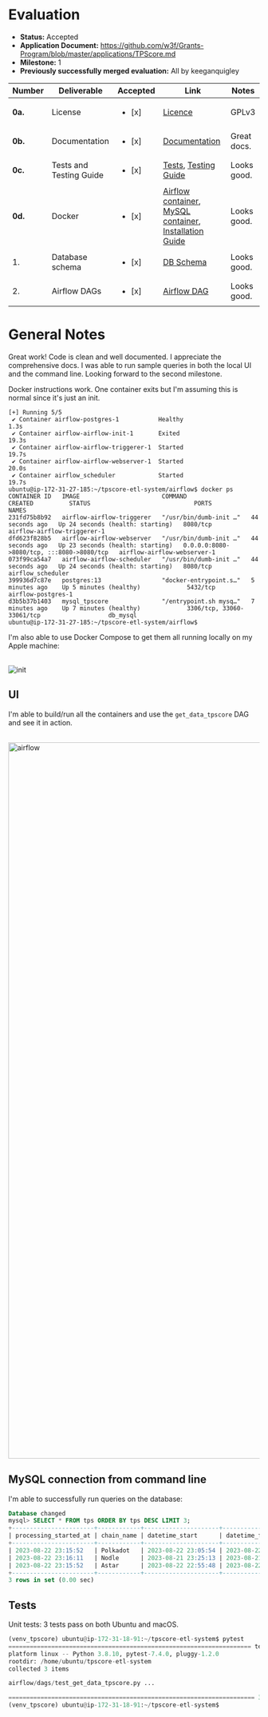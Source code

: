 # Evaluation

- **Status:** Accepted
- **Application Document:** https://github.com/w3f/Grants-Program/blob/master/applications/TPScore.md
- **Milestone:** 1
- **Previously successfully merged evaluation:** All by keeganquigley

| Number | Deliverable | Accepted | Link | Notes |
| ------------- | ------------- | ------------- | ------------- |------------- |
| **0a.** | License | <ul><li>[x] </li></ul> |[Licence](https://github.com/BCS-Labs/tpscore-etl-system/blob/main/LICENSE)| GPLv3|
| **0b.** | Documentation | <ul><li>[x] </li></ul> |[Documentation](https://github.com/BCS-Labs/tpscore-etl-system/blob/main/README.md)| Great docs.
| **0c.** | Tests and Testing Guide | <ul><li>[x] </li></ul> |[Tests](https://github.com/BCS-Labs/tpscore-etl-system/blob/main/airflow/dags/test_get_data_tpscore.py), [Testing Guide](https://github.com/BCS-Labs/tpscore-etl-system/tree/main#testing-guide)| Looks good. |
| **0d.** | Docker | <ul><li>[x] </li></ul> | [Airflow container](https://github.com/BCS-Labs/tpscore-etl-system/tree/main/airflow), [MySQL container](https://github.com/BCS-Labs/tpscore-etl-system/tree/main/db), [Installation Guide](https://github.com/BCS-Labs/tpscore-etl-system/tree/main#installation)| Looks good. |
| 1. | Database schema | <ul><li>[x] </li></ul> |[DB Schema](https://github.com/BCS-Labs/tpscore-etl-system/blob/main/db/db_schema.sql)| Looks good. |
| 2. | Airflow DAGs  | <ul><li>[x] </li></ul> |[Airflow DAG](https://github.com/BCS-Labs/tpscore-etl-system/blob/main/airflow/dags/dag_get_data_tpscore.py)| Looks good. |

# General Notes

Great work! Code is clean and well documented. I appreciate the comprehensive docs. I was able to run sample queries in both the local UI and the command line. Looking forward to the second milestone.

Docker instructions work. One container exits but I'm assuming this is normal since it's just an init.
```
[+] Running 5/5
 ✔ Container airflow-postgres-1           Healthy                                                                                                        1.3s 
 ✔ Container airflow-airflow-init-1       Exited                                                                                                        19.3s 
 ✔ Container airflow-airflow-triggerer-1  Started                                                                                                       19.7s 
 ✔ Container airflow-airflow-webserver-1  Started                                                                                                       20.0s 
 ✔ Container airflow_scheduler            Started                                                                                                       19.7s 
ubuntu@ip-172-31-27-185:~/tpscore-etl-system/airflow$ docker ps
CONTAINER ID   IMAGE                       COMMAND                  CREATED          STATUS                             PORTS                                       NAMES
231fd75b8b92   airflow-airflow-triggerer   "/usr/bin/dumb-init …"   44 seconds ago   Up 24 seconds (health: starting)   8080/tcp                                    airflow-airflow-triggerer-1
dfd623f828b5   airflow-airflow-webserver   "/usr/bin/dumb-init …"   44 seconds ago   Up 23 seconds (health: starting)   0.0.0.0:8080->8080/tcp, :::8080->8080/tcp   airflow-airflow-webserver-1
073f99ca54a7   airflow-airflow-scheduler   "/usr/bin/dumb-init …"   44 seconds ago   Up 24 seconds (health: starting)   8080/tcp                                    airflow_scheduler
399936d7c87e   postgres:13                 "docker-entrypoint.s…"   5 minutes ago    Up 5 minutes (healthy)             5432/tcp                                    airflow-postgres-1
d3b5b37b1403   mysql_tpscore               "/entrypoint.sh mysq…"   7 minutes ago    Up 7 minutes (healthy)             3306/tcp, 33060-33061/tcp                   db_mysql
ubuntu@ip-172-31-27-185:~/tpscore-etl-system/airflow$ 
```
I'm also able to use Docker Compose to get them all running locally on my Apple machine:

<br>![init](https://github.com/w3f/Grant-Milestone-Delivery/assets/35080151/1d1632bc-7864-4611-9f86-45eb6d149970)

## UI

I'm able to build/run all the containers and use the `get_data_tpscore` DAG and see it in action.

<br><img width="1433" alt="airflow" src="https://github.com/w3f/Grant-Milestone-Delivery/assets/35080151/00a7b0b9-448b-4c1c-8fc7-91ff19eed6b9">

## MySQL connection from command line

I'm able to successfully run queries on the database:
```sql
Database changed
mysql> SELECT * FROM tps ORDER BY tps DESC LIMIT 3;
+-----------------------+------------+---------------------+---------------------+-------------+--------------+---------------------+------------+
| processing_started_at | chain_name | datetime_start      | datetime_finish     | block_start | block_finish | avg_n_txns_in_block | tps        |
+-----------------------+------------+---------------------+---------------------+-------------+--------------+---------------------+------------+
| 2023-08-22 23:15:52   | Polkadot   | 2023-08-22 23:05:54 | 2023-08-22 23:15:48 |    16962858 |     16962957 |                0.22 |  0.0370995 |
| 2023-08-22 23:16:11   | Nodle      | 2023-08-21 23:25:13 | 2023-08-21 23:46:25 |     3351753 |      3351852 |                0.29 |  0.0227987 |
| 2023-08-22 23:15:52   | Astar      | 2023-08-22 22:55:48 | 2023-08-22 23:15:36 |     4280399 |      4280498 |                0.07 | 0.00589226 |
+-----------------------+------------+---------------------+---------------------+-------------+--------------+---------------------+------------+
3 rows in set (0.00 sec)
```

## Tests

Unit tests: 3 tests pass on both Ubuntu and macOS.
```py
(venv_tpscore) ubuntu@ip-172-31-18-91:~/tpscore-etl-system$ pytest
==================================================================== test session starts =====================================================================
platform linux -- Python 3.8.10, pytest-7.4.0, pluggy-1.2.0
rootdir: /home/ubuntu/tpscore-etl-system
collected 3 items                                                                                                                                            

airflow/dags/test_get_data_tpscore.py ...                                                                                                              [100%]

===================================================================== 3 passed in 0.33s ======================================================================
(venv_tpscore) ubuntu@ip-172-31-18-91:~/tpscore-etl-system$ 
```
